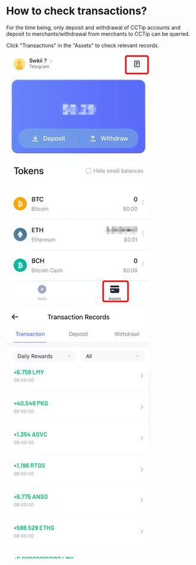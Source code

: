# How to check transactions?

For the time being, only deposit and withdrawal of CCTip accounts and deposit to merchants/withdrawal from merchants to CCTip can be queried.

Click "Transactions" in the "Assets" to check relevant records. 

![](../../.gitbook/assets/image.png)

![](../../.gitbook/assets/image%20%28189%29.png)

## 

